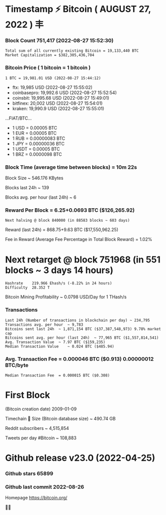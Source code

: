 # Timestamp ⚡ Bitcoin ( AUGUST 27, 2022 ) 丰 

### Block Count	751,417 (2022-08-27 15:52:30)
    Total sum of all currently existing Bitcoin = 19,133,440 BTC
    Market Capitalization = $382,305,436,704

### Bitcoin Price  ( 1 bitcoin = 1 bitcoin )
	1 BTC = 19,981.01 USD (2022-08-27 15:44:12)
- ftx: 19,985 USD (2022-08-27 15:55:02)
- coinbasepro: 19,992.6 USD (2022-08-27 15:52:54)
- coinsbit: 19,995.68 USD (2022-08-27 15:49:01)
- bitfinex: 20,002 USD (2022-08-27 15:54:01)
- kraken: 19,990.9 USD (2022-08-27 15:55:01)

...FIAT/BTC...

- 1 USD = 0.00005 BTC
- 1 EUR = 0.00005 BTC
- 1 RUB = 0.00000083 BTC
- 1 JPY = 0.00000036 BTC
- 1 USDT = 0.00005 BTC
- 1 BRZ = 0.0000098 BTC

### Block Time (average time between blocks)	=  10m 22s

Block Size	~ 546.176 KBytes

Blocks last 24h	~ 139

Blocks avg. per hour (last 24h)	~ 6

### Reward Per Block	= 6.25+0.0693 BTC ($126,265.92) 
    Next halving @ block 840000 (in 88583 blocks ~ 603 days)
Reward (last 24h)	= 868.75+9.63 BTC ($17,550,962.25)

Fee in Reward (Average Fee Percentage in Total Block Reward)	= 1.02%

# Next retarget @ block 751968 (in 551 blocks ~ 3 days 14 hours)
    Hashrate	219.966 Ehash/s (-8.22% in 24 hours)
    Difficulty	28.352 T 

Bitcoin Mining Profitability	~ 0.0798 USD/Day for 1 THash/s

### Transactions 
    Last 24h (Number of transactions in blockchain per day)	~ 234,795
    Transactions avg. per hour	~ 9,783
    Bitcoins sent last 24h	~ 1,871,154 BTC ($37,387,548,973) 9.78% market cap
    Bitcoins sent avg. per hour (last 24h)	~ 77,965 BTC ($1,557,814,541)
    Avg. Transaction Value	~ 7.97 BTC ($159,235)
    Median Transaction Value	~ 0.024 BTC ($485.94)

### Avg. Transaction Fee	= 0.000046 BTC ($0.913) 0.00000012 BTC/byte
    Median Transaction Fee	= 0.000015 BTC ($0.308)

# First Block
(Bitcoin creation date)	2009-01-09

Timechain 🪩 Size (Bitcoin database size)	~ 490.74 GB

Reddit subscribers	~ 4,515,854

Tweets per day #Bitcoin	~ 108,883
# Github release	v23.0 (2022-04-25)
### Github stars	65899
### Github last commit	2022-08-26

Homepage	https://bitcoin.org/

💙💜
